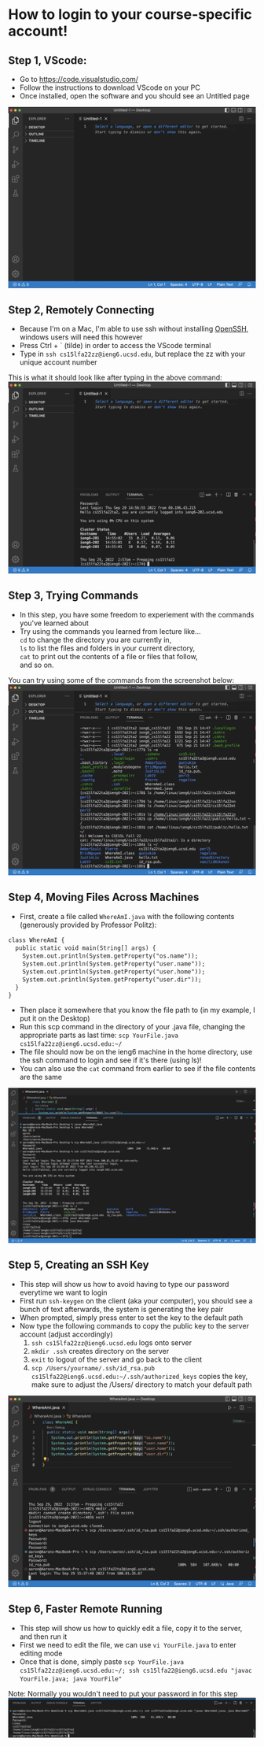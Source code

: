 # How to login to your course-specific account!

## Step 1, VScode:
* Go to https://code.visualstudio.com/
* Follow the instructions to download VScode on your PC
* Once installed, open the software and you should see an Untitled page

![Step1Screenshot](VScodeImage.png)

## Step 2, Remotely Connecting
* Because I'm on a Mac, I'm able to use ssh without installing [OpenSSH](https://docs.microsoft.com/en-us/windows-server/administration/openssh/openssh_install_firstuse), windows users will need this however
* Press Ctrl + ` (tilde) in order to access the VScode terminal
* Type in `ssh cs15lfa22zz@ieng6.ucsd.edu`, but replace the zz with your unique account number

This is what it should look like after typing in the above command:
![Step2Screenshot](RemoteConnectImage.png)

## Step 3, Trying Commands
* In this step, you have some freedom to experiement with the commands you've learned about
* Try using the commands you learned from lecture like...\
`cd` to change the directory you are currently in,\
`ls` to list the files and folders in your current directory,\
`cat` to print out the contents of a file or files that follow,\
and so on.

You can try using some of the commands from the screenshot below:
![Step3Screenshot](TryingCommandsImage.png)

## Step 4, Moving Files Across Machines
* First, create a file called `WhereAmI.java` with the following contents (generously provided by Professor Politz):
```
class WhereAmI {
  public static void main(String[] args) {
    System.out.println(System.getProperty("os.name"));
    System.out.println(System.getProperty("user.name"));
    System.out.println(System.getProperty("user.home"));
    System.out.println(System.getProperty("user.dir"));
  }
}
```
* Then place it somewhere that you know the file path to (in my example, I put it on the Desktop)
* Run this scp command in the directory of your .java file, changing the appropriate parts as last time: `scp YourFile.java cs15lfa22zz@ieng6.ucsd.edu:~/`
* The file should now be on the ieng6 machine in the home directory, use the ssh command to login and see if it's there (using ls)!
* You can also use the `cat` command from earlier to see if the file contents are the same

![Step4Screenshot](SCPCommandImage.png)

## Step 5, Creating an SSH Key
* This step will show us how to avoid having to type our password everytime we want to login
* First run `ssh-keygen` on the client (aka your computer), you should see a bunch of text afterwards, the system is generating the key pair
* When prompted, simply press enter to set the key to the default path
* Now type the following commands to copy the public key to the server account (adjust accordingly)
    1. `ssh cs15lfa22zz@ieng6.ucsd.edu` logs onto server
    2. `mkdir .ssh` creates directory on the server
    3. `exit` to logout of the server and go back to the client
    4. `scp /Users/yourname/.ssh/id_rsa.pub cs15lfa22@ieng6.ucsd.edu:~/.ssh/authorized_keys` copies the key, make sure to adjust the /Users/ directory to match your default path

![Step5Screenshot](SSHKeyImage.png)

## Step 6, Faster Remote Running
* This step will show us how to quickly edit a file, copy it to the server, and then run it
* First we need to edit the file, we can use `vi YourFile.java` to enter editing mode
* Once that is done, simply paste `scp YourFile.java cs15lfa22zz@ieng6.ucsd.edu:~/; ssh cs15lfa22@ieng6.ucsd.edu "javac YourFile.java; java YourFile"`

Note: Normally you wouldn't need to put your password in for this step 
![Step6Screenshot](FasterAccessImage.png)